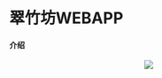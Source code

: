 # 翠竹坊WEBAPP

#### 介绍
<p align="center"><img src="https://www.zkteco.in/uploads/image/20190828/eebf83902a56fa6985ba03be334c238b.png"></p>